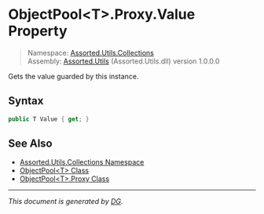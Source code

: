 ﻿# ObjectPool\<T>.Proxy.Value Property

> Namespace: [Assorted.Utils.Collections](index.md#assortedutilscollections-namespace)\
> Assembly: [Assorted.Utils](index.md) (Assorted.Utils.dll) version 1.0.0.0

Gets the value guarded by this instance.

## Syntax

```csharp
public T Value { get; }
```

## See Also

- [Assorted.Utils.Collections Namespace](index.md#assortedutilscollections-namespace)
- [ObjectPool\<T> Class](Assorted.Utils.Collections.ObjectPool-1.md)
- [ObjectPool\<T>.Proxy Class](Assorted.Utils.Collections.ObjectPool-1.Proxy.md)

---

_This document is generated by [DG](https://github.com/Khojasteh/dg)._
